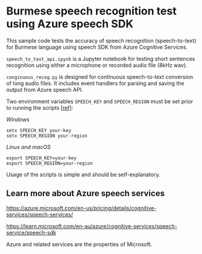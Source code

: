 # Burmese speech recognition test using Azure speech SDK

This sample code tests the accuracy of speech recognition (speech-to-text) for Burmese language using speech SDK from Azure Cognitive Services.

`speech_to_text_api.ipynb` is a Jupyter notebook for testing short sentences recognition using either a microphone or recorded audio file (8kHz wav).

`conginuous_recog.py` is designed for continuous speech-to-text conversion of long audio files. It includes event handlers for parsing and saving the output from Azure speech API.

Two environment variables `SPEECH_KEY` and `SPEECH_REGION` must be set prior to running the scripts [[ref]](https://learn.microsoft.com/en-au/azure/cognitive-services/Speech-Service/get-started-speech-to-text):

*Windows*
```
setx SPEECH_KEY your-key
setx SPEECH_REGION your-region
```

*Linux and macOS*
```
export SPEECH_KEY=your-key
export SPEECH_REGION=your-region
```

Usage of the scripts is simple and should be self-explanatory.


## Learn more about Azure speech services

https://azure.microsoft.com/en-us/pricing/details/cognitive-services/speech-services/

https://learn.microsoft.com/en-au/azure/cognitive-services/speech-service/speech-sdk


Azure and related services are the properties of Microsoft.